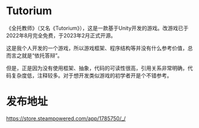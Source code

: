 # Tutorium
《全托教师》（又名《Tutorium》），这是一款基于Unity开发的游戏。改游戏已于2022年8月完全免费，于2023年2月正式开源。

这是我个人开发的一个游戏，所以游戏框架、程序结构等并没有什么参考价值，总而言之就是“依托答辩”。

但是，正是因为没有使用框架、抽象，代码的可读性很高，引用关系非常明确，代码复杂度低，注释较多。对于想开发类似游戏的初学者开是个不错参考。

# 发布地址
https://store.steampowered.com/app/1785750/_/
